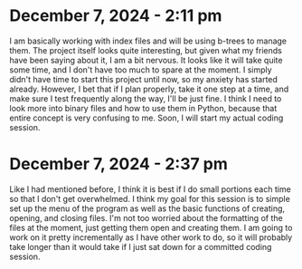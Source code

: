 # December 7, 2024 - 2:11 pm
I am basically working with index files and will be using b-trees to manage them. The project itself looks quite interesting, but given what my friends have been saying about it, I am a bit nervous. It looks like it will take quite some time, and I don't have too much to spare at the moment. I simply didn't have time to start this project until now, so my anxiety has started already. However, I bet that if I plan properly, take it one step at a time, and make sure I test frequently along the way, I'll be just fine. I think I need to look more into binary files and how to use them in Python, because that entire concept is very confusing to me. Soon, I will start my actual coding session. 

# December 7, 2024 - 2:37 pm
Like I had mentioned before, I think it is best if I do small portions each time so that I don't get overwhelmed. I think my goal for this session is to simple set up the menu of the program as well as the basic functions of creating, opening, and closing files. I'm not too worried about the formatting of the files at the moment, just getting them open and creating them. I am going to work on it pretty incrementally as I have other work to do, so it will probably take longer than it would take if I just sat down for a committed coding session. 

